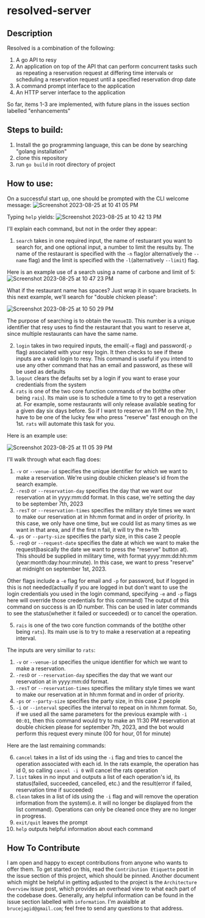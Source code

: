 # resolved-server
## Description
Resolved is a combination of the following:
1. A go API to resy
2. An application on top of the API that can perform concurrent tasks such as repeating a reservation request at differing time intervals or scheduling a reservation request until a specified reservation drop date
3. A command prompt interface to the application
4. An HTTP server interface to the application

So far, items 1-3 are implemented, with future plans in the issues section labelled "enhancements"


## Steps to build:

1. Install the go programming language, this can be done by searching "golang installation"
2. clone this repository
3. run `go build` in root directory of project 

## How to use:

On a successful start up, one should be prompted with the CLI welcome message:
![Screenshot 2023-08-25 at 10 41 05 PM](https://github.com/21Bruce/resolved-server/assets/57542085/54e339e0-82e3-431f-9869-928bee6e1408)

Typing `help` yields:
![Screenshot 2023-08-25 at 10 42 13 PM](https://github.com/21Bruce/resolved-server/assets/57542085/109ce62b-399b-4cdb-90e5-70fd4cc2f137)

I'll explain each command, but not in the order they appear:
1. `search` takes in one required input, the name of restuarant you want to search for, and one optional input, a number to limit the results by. The name of the restaurant is specified with the `-n` flag(or alternatively the `--name` flag) and the limit is specified with the `-l`(alternatively `--limit`) flag.

Here is an example use of a search using a name of carbone and limit of 5: 
![Screenshot 2023-08-25 at 10 47 23 PM](https://github.com/21Bruce/resolved-server/assets/57542085/835fecb6-b53b-457a-a861-c0eafe90d09a)

What if the restaurant name has spaces? Just wrap it in square brackets. In this next example, we'll search for "double chicken please":

![Screenshot 2023-08-25 at 10 50 29 PM](https://github.com/21Bruce/resolved-server/assets/57542085/636f5ab9-c7c5-4a22-b8c3-737515e4f417)

The purpose of searching is to obtain the `VenueID`. This number is a unique identifier that resy uses to find the restaurant that you want to reserve at, since multiple restaurants can have the same name.

2. `login` takes in two required inputs, the email(`-e` flag) and password(`-p` flag) associated with your resy login. It then checks to see if these inputs are a valid login to resy. This command is useful if you intend to use any other command that has an email and password, as these will be used as defaults
3. `logout` clears the defaults set by a login if you want to erase your credentials from the system
4. `rats` is one of the two core function commands of the bot(the other being `rais`). Its main use is to schedule a time to try to get a reservation at. For example, some restaurants will only release available seating for a given day six days before. So if I want to reserve an 11 PM on the 7th, I have
to be one of the lucky few who press "reserve" fast enough on the 1st. `rats` will automate this task for you.

Here is an example use:

![Screenshot 2023-08-25 at 11 05 39 PM](https://github.com/21Bruce/resolved-server/assets/57542085/2e042d36-50f7-4042-8012-f7bb8539828e)

I'll walk through what each flag does:
1. `-v` or `--venue-id` specifies the unique identifier for which we want to make a reservation. We're using double chicken please's id from the search example.
2. `-resD` or `--reservation-day` specifies the day that we want our reservation at in yyyy:mm:dd format. In this case, we're setting the day to be september 7th, 2023
3. `-resT` or `--reservation-times` specifies the military style times we want to make our reservation at in hh:mm format and in order of priority. In this case, we only have one time, but we could list as many times as we want in that area, and if the first n fail, it will try the n+1th
4. `-ps` or `--party-size` specifies the party size, in this case 2 people
5. `-reqD` or `--request-date` specifies the date at which we want to make the request(basically the date we want to press the "reserve" button at). This should be supplied in military time, with format yyyy:mm:dd:hh:mm (year:month:day:hour:minute). In this case, we want to press
"reserve" at midnight on september 1st, 2023.

Other flags include a `-e` flag for email and `-p` for password, but if logged in this is not needed(actually if you are logged in but don't want to use the login credentials you used in the login command, specifying `-e` and `-p` flags here will override those credentials for this command)
The output of this command on success is an ID number. This can be used in later commands to see the status(whether it failed or succeeded) or to cancel the operation.

5. `rais` is one of the two core function commands of the bot(the other being `rats`). Its main use is to try to make a reservation at a repeating interval.

The inputs are very similiar to `rats`:
1. `-v` or `--venue-id` specifies the unique identifier for which we want to make a reservation. 
2. `-resD` or `--reservation-day` specifies the day that we want our reservation at in yyyy:mm:dd format.
3. `-resT` or `--reservation-times` specifies the military style times we want to make our reservation at in hh:mm format and in order of priority. 
4. `-ps` or `--party-size` specifies the party size, in this case 2 people
5. `-i` or `--interval` specifies the interval to repeat on in hh:mm format. So, if we used all the same parameters for the previous example with `-i 00:01`, then this command would try to make an 11:30 PM reservation at double chicken please for september 7th, 2023, and the bot would perform this request every minute (00 for hour, 01 for minute)

Here are the last remaining commands:

6. `cancel` takes in a list of ids using the `-i` flag and tries to cancel the operation associated with each id. In the rats example, the operation has id 0, so calling `cancel -i 0` will cancel the rats operation
7. `list` takes in no input and outputs a list of each operation's id, its status(failed, succeeded, cancelled, etc.) and the result(error if failed, reservation time if succeeded)
8. `clean` takes in a list of ids using the `-i` flag and will remove the operation information from the system(i.e. it will no longer be displayed from the list command). Operations can only be cleaned once they are no longer in progress.
9. `exit/quit` leaves the prompt
10. `help` outputs helpful information about each command

## How To Contribute

I am open and happy to except contributions from anyone who wants to offer them. To get started on this, read the `Contribution Etiquette` post in the issue section of this project, which should be pinned. Another document which might be helpful in getting adjusted to the project is the `Architecture Overview` issue post, which provides an overhead view to what each part of the codebase does. Generally, any helpful information can be found in the issue section labelled with `information`. I'm avaialble at `brucejagid@gmail.com`; feel free to send any questions to that address.

